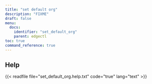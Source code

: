 ```yaml
---
title: "set default org"
description: "FIXME"
draft: false
menu:
  docs:
    identifier: "set_default_org"
    parent: edgectl
toc: true
command_reference: true
---
```


## Help

{{< readfile file="set_default_org.help.txt" code="true" lang="text" >}}
